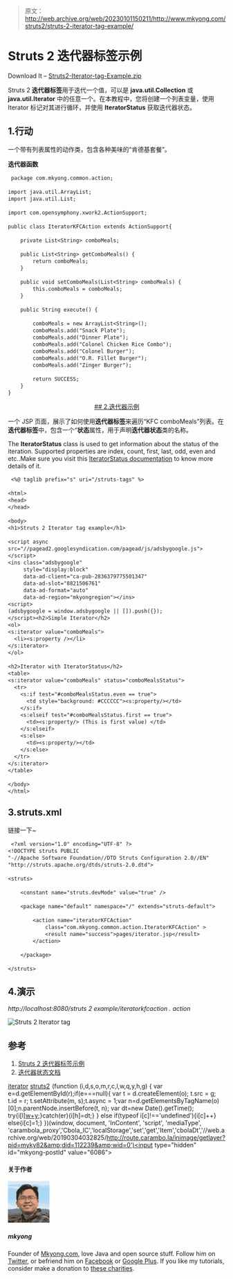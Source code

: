 > 原文：<http://web.archive.org/web/20230101150211/http://www.mkyong.com/struts2/struts-2-iterator-tag-example/>

# Struts 2 迭代器标签示例

Download It – [Struts2-Iterator-tag-Example.zip](http://web.archive.org/web/20190304032825/http://www.mkyong.com/wp-content/uploads/2010/07/Struts2-Iterator-tag-Example.zip)

Struts 2 **迭代器标签**用于迭代一个值，可以是 **java.util.Collection** 或 **java.util.Iterator** 中的任意一个。在本教程中，您将创建一个列表变量，使用 Iterator 标记对其进行循环，并使用 **IteratorStatus** 获取迭代器状态。

## 1.行动

一个带有列表属性的动作类，包含各种美味的“肯德基套餐”。

**迭代器函数**

```
 package com.mkyong.common.action;

import java.util.ArrayList;
import java.util.List;

import com.opensymphony.xwork2.ActionSupport;

public class IteratorKFCAction extends ActionSupport{

	private List<String> comboMeals;

	public List<String> getComboMeals() {
		return comboMeals;
	}

	public void setComboMeals(List<String> comboMeals) {
		this.comboMeals = comboMeals;
	}

	public String execute() {

		comboMeals = new ArrayList<String>();
		comboMeals.add("Snack Plate");
		comboMeals.add("Dinner Plate");
		comboMeals.add("Colonel Chicken Rice Combo");
		comboMeals.add("Colonel Burger");
		comboMeals.add("O.R. Fillet Burger");
		comboMeals.add("Zinger Burger");

		return SUCCESS;
	}
} 
```

 <ins class="adsbygoogle" style="display:block; text-align:center;" data-ad-format="fluid" data-ad-layout="in-article" data-ad-client="ca-pub-2836379775501347" data-ad-slot="6894224149">## 2.迭代器示例

一个 JSP 页面，展示了如何使用**迭代器标签**来遍历“KFC comboMeals”列表。在**迭代器标签**中，包含一个“**状态**属性，用于声明**迭代器状态**类的名称。

The **IteratorStatus** class is used to get information about the status of the iteration. Supported properties are index, count, first, last, odd, even and etc..Make sure you visit this [IteratorStatus documentation](http://web.archive.org/web/20190304032825/http://struts.apache.org/2.1.8/struts2-core/apidocs/org/apache/struts2/views/jsp/IteratorStatus.html) to know more details of it.

```
 <%@ taglib prefix="s" uri="/struts-tags" %>

<html>
<head>
</head>

<body>
<h1>Struts 2 Iterator tag example</h1>

<script async src="//pagead2.googlesyndication.com/pagead/js/adsbygoogle.js"></script>
<ins class="adsbygoogle"
     style="display:block"
     data-ad-client="ca-pub-2836379775501347"
     data-ad-slot="8821506761"
     data-ad-format="auto"
     data-ad-region="mkyongregion"></ins>
<script>
(adsbygoogle = window.adsbygoogle || []).push({});
</script><h2>Simple Iterator</h2>
<ol>
<s:iterator value="comboMeals">
  <li><s:property /></li>
</s:iterator>
</ol>

<h2>Iterator with IteratorStatus</h2>
<table>
<s:iterator value="comboMeals" status="comboMealsStatus">
  <tr>
  	<s:if test="#comboMealsStatus.even == true">
      <td style="background: #CCCCCC"><s:property/></td>
    </s:if>
    <s:elseif test="#comboMealsStatus.first == true">
      <td><s:property/> (This is first value) </td>
    </s:elseif>
    <s:else>
      <td><s:property/></td>
    </s:else>
  </tr>
</s:iterator>
</table>

</body>
</html> 
```

## 3.struts.xml

链接一下~

```
 <?xml version="1.0" encoding="UTF-8" ?>
<!DOCTYPE struts PUBLIC
"-//Apache Software Foundation//DTD Struts Configuration 2.0//EN"
"http://struts.apache.org/dtds/struts-2.0.dtd">

<struts>

 	<constant name="struts.devMode" value="true" />

	<package name="default" namespace="/" extends="struts-default">

		<action name="iteratorKFCAction" 
			class="com.mkyong.common.action.IteratorKFCAction" >
			<result name="success">pages/iterator.jsp</result>
		</action>

	</package>

</struts> 
```

## 4.演示

*http://localhost:8080/struts 2 example/iteratorkfcaction . action*

![Struts 2 Iterator tag ](img/c72e8661d633a1a0d4ef0bae3c869826.png "Struts2-Iterator-tag-example")

## 参考

1.  [Struts 2 迭代器标签示例](http://web.archive.org/web/20190304032825/http://struts.apache.org/2.0.14/docs/iterator.html)
2.  [迭代器状态文档](http://web.archive.org/web/20190304032825/http://struts.apache.org/2.1.8/struts2-core/apidocs/org/apache/struts2/views/jsp/IteratorStatus.html)

[iterator](http://web.archive.org/web/20190304032825/http://www.mkyong.com/tag/iterator/) [struts2](http://web.archive.org/web/20190304032825/http://www.mkyong.com/tag/struts2/)</ins>![](img/b50a69c32a54ffdd18b907d889ee1fa1.png) (function (i,d,s,o,m,r,c,l,w,q,y,h,g) { var e=d.getElementById(r);if(e===null){ var t = d.createElement(o); t.src = g; t.id = r; t.setAttribute(m, s);t.async = 1;var n=d.getElementsByTagName(o)[0];n.parentNode.insertBefore(t, n); var dt=new Date().getTime(); try{i[l][w+y](h,i[l][q+y](h)+'&amp;'+dt);}catch(er){i[h]=dt;} } else if(typeof i[c]!=='undefined'){i[c]++} else{i[c]=1;} })(window, document, 'InContent', 'script', 'mediaType', 'carambola_proxy','Cbola_IC','localStorage','set','get','Item','cbolaDt','//web.archive.org/web/20190304032825/http://route.carambo.la/inimage/getlayer?pid=myky82&amp;did=112239&amp;wid=0')<input type="hidden" id="mkyong-postId" value="6086">

#### 关于作者

![author image](img/808d9ec138bd3a593dd1b0d7e4c3b21c.png)

##### mkyong

Founder of [Mkyong.com](http://web.archive.org/web/20190304032825/http://mkyong.com/), love Java and open source stuff. Follow him on [Twitter](http://web.archive.org/web/20190304032825/https://twitter.com/mkyong), or befriend him on [Facebook](http://web.archive.org/web/20190304032825/http://www.facebook.com/java.tutorial) or [Google Plus](http://web.archive.org/web/20190304032825/https://plus.google.com/110948163568945735692?rel=author). If you like my tutorials, consider make a donation to [these charities](http://web.archive.org/web/20190304032825/http://www.mkyong.com/blog/donate-to-charity/).